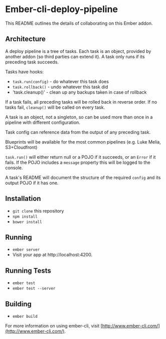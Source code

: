 # Ember-cli-deploy-pipeline

This README outlines the details of collaborating on this Ember addon.

## Architecture

A deploy pipeline is a tree of tasks. Each task is an object, provided by another addon (so third parties can extend it). A task only runs if its preceding task succeeds.

Tasks have hooks:
+ `task.run(config)` - do whatever this task does
+ `task.rollback()` - undo whatever this task did
+ 'task.cleanup()' - clean up any backups taken in case of rollback

If a task fails, all preceding tasks will be rolled back in reverse order. If no tasks fail, `cleanup()` will be called on every task.

A task is an object, not a singleton, so can be used more than once in a pipeline with different configuration.

Task config can reference data from the output of any preceding task.

Blueprints will be available for the most common pipelines (e.g. Luke Melia, S3+Cloudfront)

`task.run()` will either return null or a POJO if it succeeds, or an `Error` if it fails. If the POJO includes a `message` property this will be logged to the console.

A task's README will document the structure of the required `config` and its output POJO if it has one.

## Installation

* `git clone` this repository
* `npm install`
* `bower install`

## Running

* `ember server`
* Visit your app at http://localhost:4200.

## Running Tests

* `ember test`
* `ember test --server`

## Building

* `ember build`

For more information on using ember-cli, visit [http://www.ember-cli.com/](http://www.ember-cli.com/).
